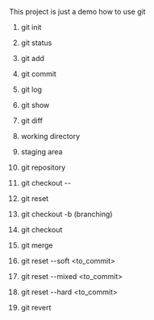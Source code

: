 This project is just a demo how to use git

1. git init
2. git status
3. git add
4. git commit

5. git log
6. git show
7. git diff

8. working directory
9. staging area
10. git repository

12. git checkout -- <file>
13. git reset

14. git checkout -b <branch> (branching)
15. git checkout <branck>
16. git merge

17. git reset --soft <to_commit>
18. git reset --mixed <to_commit>
19. git reset --hard <to_commit>

20. git revert <commit>
